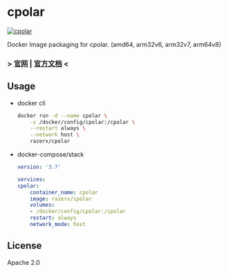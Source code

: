 # cpolar

[![cpolar](http://dockeri.co/image/razerx/cpolar)](https://hub.docker.com/r/razerx/cpolar)

Docker Image packaging for cpolar. (amd64, arm32v6, arm32v7, arm64v8)

### > [官网](https://www.cpolar.com) | [官方文档](https://www.cpolar.com/docs) <

## Usage

- docker cli

    ```bash
    docker run -d --name cpolar \
        -v /docker/config/cpolar:/cpolar \
        --restart always \
        --network host \
        razerx/cpolar
    ```

- docker-compose/stack

    ```yml
    version: '3.7'

    services:
    cpolar:
        container_name: cpolar
        image: razerx/cpolar
        volumes:
        - /docker/config/cpolar:/cpolar
        restart: always
        network_mode: host
    ```

## License

Apache 2.0
